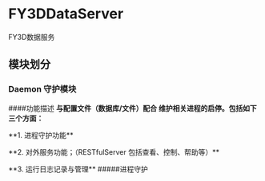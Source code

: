 # FY3DDataServer
FY3D数据服务

## 模块划分
### Daemon 守护模块
####功能描述
**与配置文件（数据库/文件）配合 维护相关进程的启停。包括如下三个方面：**
<p>**1. 进程守护功能**
<p>**2. 对外服务功能；（RESTfulServer 包括查看、控制、帮助等）**
<p>**3. 运行日志记录与管理**
#####进程守护
